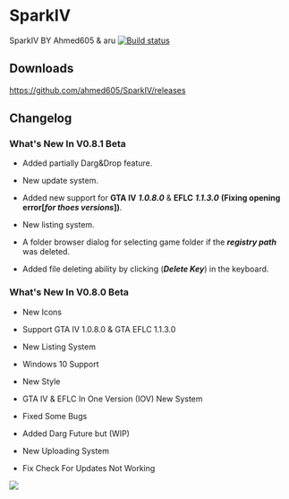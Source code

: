 # SparkIV
SparkIV BY Ahmed605 &amp; aru [![Build status](https://ci.appveyor.com/api/projects/status/imsh1gv0tdk8k7n9/branch/master?svg=true)](https://ci.appveyor.com/project/ahmed605/sparkiv/branch/master)

## Downloads
https://github.com/ahmed605/SparkIV/releases

## Changelog

### What's New In V0.8.1 Beta

* Added partially Darg&Drop feature.

* New update system.

* Added new support for **GTA IV** ***1.0.8.0*** & **EFLC** ***1.1.3.0*** **(Fixing opening error[***for thoes versions***])**.

* New listing system.

* A folder browser dialog for selecting game folder if the ***registry path*** was deleted.

* Added file deleting ability by clicking (***Delete Key***) in the keyboard.

### What's New In V0.8.0 Beta

* New Icons

* Support GTA IV 1.0.8.0 & GTA EFLC 1.1.3.0

* New Listing System

* Windows 10 Support 

* New Style

* GTA IV & EFLC In One Version (IOV) New System

* Fixed Some Bugs

* Added Darg Future but (WIP)

* New Uploading System

* Fix Check For Updates Not Working

![](https://img.gta5-mods.com/q75/images/gta-iv-loading-tune/1cf10b-Grand-Theft-Auto-IV-Logo.svg.png)
